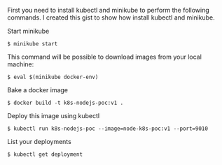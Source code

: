 
First you need to install kubectl and minikube to perform the following commands.
I created this gist to show how install kubectl and minikube.

Start minikube
```
$ minikube start
```

This command will be possible to download images from your local machine:
```
$ eval $(minikube docker-env)
```

Bake a docker image
```
$ docker build -t k8s-nodejs-poc:v1 .
```

Deploy this image using kubectl
```
$ kubectl run k8s-nodejs-poc --image=node-k8s-poc:v1 --port=9010
```

List your deployments
```
$ kubectl get deployment
```
